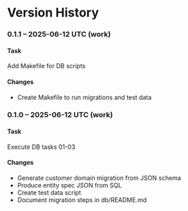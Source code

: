 # Version History

### 0.1.1 – 2025-06-12 UTC (work)

#### Task
Add Makefile for DB scripts

#### Changes
- Create Makefile to run migrations and test data

### 0.1.0 – 2025-06-12 UTC (work)

#### Task
Execute DB tasks 01-03

#### Changes
- Generate customer domain migration from JSON schema
- Produce entity spec JSON from SQL
- Create test data script
- Document migration steps in db/README.md
